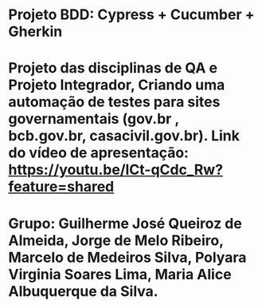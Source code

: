 # Projeto BDD: Cypress + Cucumber + Gherkin

# Projeto das disciplinas de QA e Projeto Integrador, Criando uma automação de testes para sites governamentais (gov.br , bcb.gov.br, casacivil.gov.br). Link do vídeo de apresentação: https://youtu.be/lCt-qCdc_Rw?feature=shared

# Grupo: Guilherme José Queiroz de Almeida, Jorge de Melo Ribeiro, Marcelo de Medeiros Silva, Polyara Virginia Soares Lima, Maria Alice Albuquerque da Silva.
